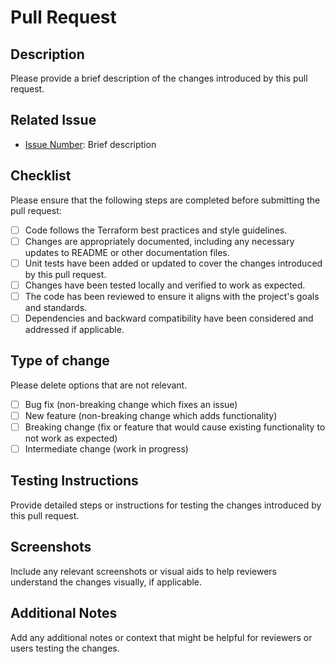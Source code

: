# Pull Request

## Description

Please provide a brief description of the changes introduced by this pull request.

## Related Issue

- [Issue Number](link-to-issue): Brief description

## Checklist

Please ensure that the following steps are completed before submitting the pull request:

- [ ] Code follows the Terraform best practices and style guidelines.
- [ ] Changes are appropriately documented, including any necessary updates to README or other documentation files.
- [ ] Unit tests have been added or updated to cover the changes introduced by this pull request.
- [ ] Changes have been tested locally and verified to work as expected.
- [ ] The code has been reviewed to ensure it aligns with the project's goals and standards.
- [ ] Dependencies and backward compatibility have been considered and addressed if applicable.

## Type of change

Please delete options that are not relevant.

- [ ] Bug fix (non-breaking change which fixes an issue)
- [ ] New feature (non-breaking change which adds functionality)
- [ ] Breaking change (fix or feature that would cause existing functionality to not work as expected)
- [ ] Intermediate change (work in progress)

## Testing Instructions

Provide detailed steps or instructions for testing the changes introduced by this pull request.

## Screenshots

Include any relevant screenshots or visual aids to help reviewers understand the changes visually, if applicable.

## Additional Notes

Add any additional notes or context that might be helpful for reviewers or users testing the changes.
